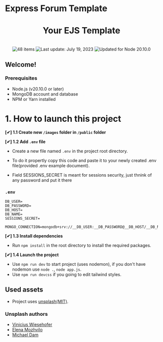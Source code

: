 # Express Forum Template

<h1 align="center">
    Your EJS Template
</h1>
<br/>
<div align="center">
  <img src="https://img.shields.io/badge/⚙%20Routers%20count-%2048%20Best%20Practices-blue.svg" alt="48 items"/> 
  <img id="last-update-badge" src="https://img.shields.io/badge/%F0%9F%93%85%20Last%20update%20-%20February%2005%2C%202024-green.svg" alt="Last update: July 19, 2023" /> 
  <img src="https://img.shields.io/badge/ %E2%9C%94%20Updated%20For%20Version%20-%20Node%2020.10.0-brightgreen.svg" alt="Updated for Node 20.10.0"/>
</div>

## Welcome!

### Prerequisites

-   Node.js (v20.10.0 or later)
-   MongoDB account and database
-   NPM or Yarn installed

# 1. How to launch this project

**[✔] 1.1 Create new `/images` folder in `/public` folder**

**[✔] 1.2 Add `.env` file**

-   Create a new file named `.env` in the project root directory.

-   To do it propertly copy this code and paste it to your newly created .env file(provided .env example document).

-   Field SESSIONS_SECRET is meant for sessions security, just thnink of any password and put it there

### `.env`

```
DB_USER=
DB_PASSWORD=
DB_HOST=
DB_NAME=
SESSIONS_SECRET=

MONGO_CONNECTION=mongodb+srv://__DB_USER:__DB_PASSWORD@__DB_HOST/__DB_NAME
```

**[✔] 1.3 Install dependencies**

-   Run `npm install` in the root directory to install the required packages.

**[✔] 1.4 Launch the project**

-   Use `npm run dev` to start project (uses nodemon), if you don't have nodemon use `node .`, `node app.js`.
-   Use `npm run devcss` if you going to edit tailwind styles.

## Used assets

-   Project uses [unsplash(MIT)](https://unsplash.com/license).

### Unsplash authors

-   [Vinicius Wiesehofer](https://unsplash.com/@wiesehofer)
-   [Elena Mozhvilo](https://unsplash.com/@miracleday)
-   [Michael Dam](https://unsplash.com/@michaeldam)

